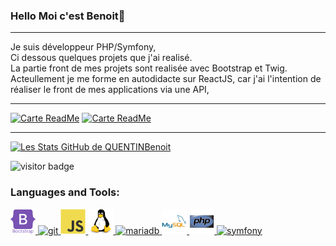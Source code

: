 ### Hello  Moi c'est Benoit👋
-------------  

Je suis développeur PHP/Symfony,   
Ci dessous quelques projets que j'ai realisé.   
La partie front de mes projets sont realisée avec Bootstrap et Twig.  
Acteullement je me forme en autodidacte sur ReactJS,  car j'ai l'intention de réaliser le front de mes applications via une API, 


------------------  



[![Carte ReadMe](https://github-readme-stats.vercel.app/api/pin/?username=QUENTINBenoit&repo=Tech_A_Way&langs_count=8&layout=compact)](https://techaway.fr)
[![Carte ReadMe](https://github-readme-stats.vercel.app/api/pin/?username=QUENTINBenoit&repo=Responsive-TP&langs_count=8&layout=compact)](https://github.com/QUENTINBenoit/Responsive-TP)

---------------------
<!--
**QUENTINBenoit/QUENTINBenoit** is a ✨ _special_ ✨ repository because its `README.md` (this file) appears on your GitHub profile.
github.com/QUENTINBenoit/Tech_A_Way)
-->


[![Les Stats GitHub de QUENTINBenoit](https://github-readme-stats.vercel.app/api?username=QUENTINBenoit&count_private=true&show_icons=true&theme=city_lights&show_icons=true)](https://github.com/QUENTINBenoit/github-readme-stats)




![visitor badge](https://visitor-badge.glitch.me/badge?page_id=QUENTINBenoit.visitor-badge&left_color=red&right_color=green) 








<h3 align="left">Languages and Tools:</h3>
<p align="left"> <a href="https://getbootstrap.com" target="_blank" rel="noreferrer"> <img src="https://raw.githubusercontent.com/devicons/devicon/master/icons/bootstrap/bootstrap-plain-wordmark.svg" alt="bootstrap" width="40" height="40"/> </a> <a href="https://git-scm.com/" target="_blank" rel="noreferrer"> <img src="https://www.vectorlogo.zone/logos/git-scm/git-scm-icon.svg" alt="git" width="40" height="40"/> </a> <a href="https://developer.mozilla.org/en-US/docs/Web/JavaScript" target="_blank" rel="noreferrer"> <img src="https://raw.githubusercontent.com/devicons/devicon/master/icons/javascript/javascript-original.svg" alt="javascript" width="40" height="40"/> </a> <a href="https://www.linux.org/" target="_blank" rel="noreferrer"> <img src="https://raw.githubusercontent.com/devicons/devicon/master/icons/linux/linux-original.svg" alt="linux" width="40" height="40"/> </a> <a href="https://mariadb.org/" target="_blank" rel="noreferrer"> <img src="https://www.vectorlogo.zone/logos/mariadb/mariadb-icon.svg" alt="mariadb" width="40" height="40"/> </a> <a href="https://www.mysql.com/" target="_blank" rel="noreferrer"> <img src="https://raw.githubusercontent.com/devicons/devicon/master/icons/mysql/mysql-original-wordmark.svg" alt="mysql" width="40" height="40"/> </a> <a href="https://www.php.net" target="_blank" rel="noreferrer"> <img src="https://raw.githubusercontent.com/devicons/devicon/master/icons/php/php-original.svg" alt="php" width="40" height="40"/> </a> <a href="https://symfony.com" target="_blank" rel="noreferrer"> <img src="https://symfony.com/logos/symfony_black_03.svg" alt="symfony" width="40" height="40"/> </a> </p>

